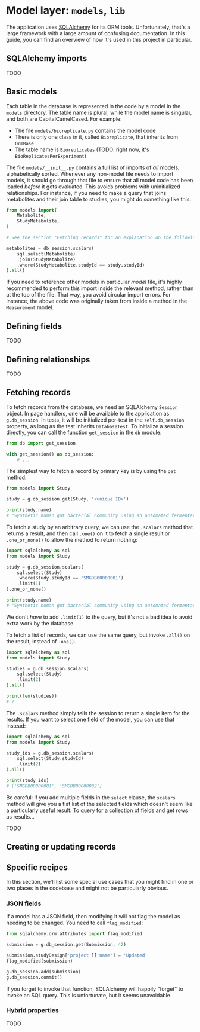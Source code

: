# Model layer: `models`, `lib`

The application uses [SQLAlchemy](https://www.sqlalchemy.org/) for its ORM tools. Unfortunately, that's a large framework with a large amount of confusing documentation. In this guide, you can find an overview of how it's used in this project in particular.

## SQLAlchemy imports

TODO

## Basic models

Each table in the database is represented in the code by a model in the `models` directory. The table name is plural, while the model name is singular, and both are CapitalCamelCased. For example:

- The file `models/bioreplicate.py` contains the model code
- There is only one class in it, called `Bioreplicate`, that inherits from `OrmBase`
- The table name is `Bioreplicates` (TODO: right now, it's `BioReplicatesPerExperiment`)

The file `models/__init__.py` contains a full list of imports of *all* models, alphabetically sorted. Whenever any non-model file needs to import models, it should go through that file to ensure that all model code has been loaded *before* it gets evaluated. This avoids problems with uninitialized relationships. For instance, if you need to make a query that joins metabolites and their join table to studies, you might do something like this:

```python
from models import(
    Metabolite,
    StudyMetabolite,
)

# See the section "Fetching records" for an explanation on the following query:

metabolites = db_session.scalars(
    sql.select(Metabolite)
    .join(StudyMetabolite)
    .where(StudyMetabolite.studyId == study.studyId)
).all()
```

If you need to reference other models in particular *model* file, it's highly recommended to perform this import inside the relevant method, rather than at the top of the file. That way, you avoid circular import errors. For instance, the above code was originally taken from inside a method in the `Measurement` model.

## Defining fields

TODO

## Defining relationships

TODO

## Fetching records

To fetch records from the database, we need an SQLAlchemy `Session` object. In page handlers, one will be available to the application as `g.db_session`. In tests, it will be initialized per-test in the `self.db_session` property, as long as the test inherits `DatabaseTest`. To initialize a session directly, you can call the function `get_session` in the `db` module:

```python
from db import get_session

with get_session() as db_session:
    # ...
```

The simplest way to fetch a record by primary key is by using the `get` method:

```python
from models import Study

study = g.db_session.get(Study, '<unique ID>')

print(study.name)
# "Synthetic human gut bacterial community using an automated fermentation system"
```

To fetch a study by an arbitrary query, we can use the `.scalars` method that returns a result, and then call `.one()` on it to fetch a single result or `.one_or_none()` to allow the method to return nothing:

```python
import sqlalchemy as sql
from models import Study

study = g.db_session.scalars(
    sql.select(Study)
    .where(Study.studyId == 'SMGDB00000001')
    .limit(1)
).one_or_none()

print(study.name)
# "Synthetic human gut bacterial community using an automated fermentation system"
```

We don't *have* to add `.limit(1)` to the query, but it's not a bad idea to avoid extra work by the database.

To fetch a list of records, we can use the same query, but invoke `.all()` on the result, instead of `.one()`.

```python
import sqlalchemy as sql
from models import Study

studies = g.db_session.scalars(
    sql.select(Study)
    .limit(2)
).all()

print(len(studies))
# 2
```

The `.scalars` method simply tells the session to return a single item for the results. If you want to select one field of the model, you can use that instead:

```python
import sqlalchemy as sql
from models import Study

study_ids = g.db_session.scalars(
    sql.select(Study.studyId)
    .limit(2)
).all()

print(study_ids)
# ['SMGDB00000001', 'SMGDB00000002']
```

Be careful: if you add multiple fields in the `select` clause, the `scalars` method will give you a flat list of the selected fields which doesn't seem like a particularly useful result. To query for a collection of fields and get rows as results...

TODO

## Creating or updating records

## Specific recipes

In this section, we'll list some special use cases that you might find in one or two places in the codebase and might not be particularly obvious.

### JSON fields

If a model has a JSON field, then modifying it will not flag the model as needing to be changed. You need to call `flag_modified`:

```python
from sqlalchemy.orm.attributes import flag_modified

submission = g.db_session.get(Submission, 42)

submission.studyDesign['project']['name'] = 'Updated'
flag_modified(submission)

g.db_session.add(submission)
g.db_session.commit()
```

If you forget to invoke that function, SQLAlchemy will happily "forget" to invoke an SQL query. This is unfortunate, but it seems unavoidable.

### Hybrid properties

TODO
